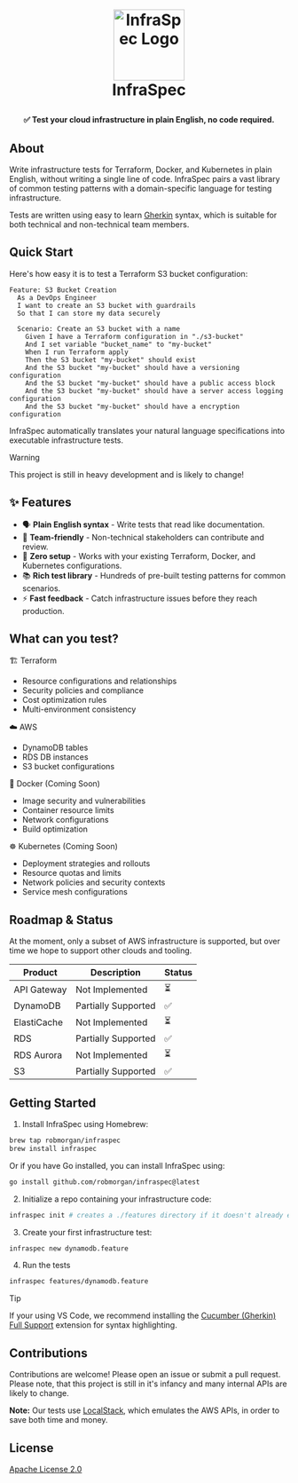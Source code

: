 <h1>
<p align="center">
  <img src="https://github.com/user-attachments/assets/d744b90a-1e44-4b1e-9f5b-35f948991620" alt="InfraSpec Logo" width="128">
  <br>InfraSpec
</h1>
  <p align="center">
    <strong>✅ Test your cloud infrastructure in plain English, no code required.</strong>
  </p>
</p>

## About

Write infrastructure tests for Terraform, Docker, and Kubernetes in plain English, without writing a single line of
code. InfraSpec pairs a vast library of common testing patterns with a domain-specific language for testing
infrastructure.

Tests are written using easy to learn [Gherkin](https://cucumber.io/docs/gherkin/) syntax, which is suitable for both
technical and non-technical team members.

## Quick Start

Here's how easy it is to test a Terraform S3 bucket configuration:

```gherkin
Feature: S3 Bucket Creation
  As a DevOps Engineer
  I want to create an S3 bucket with guardrails
  So that I can store my data securely

  Scenario: Create an S3 bucket with a name
    Given I have a Terraform configuration in "./s3-bucket"
    And I set variable "bucket_name" to "my-bucket"
    When I run Terraform apply
    Then the S3 bucket "my-bucket" should exist
    And the S3 bucket "my-bucket" should have a versioning configuration
    And the S3 bucket "my-bucket" should have a public access block
    And the S3 bucket "my-bucket" should have a server access logging configuration
    And the S3 bucket "my-bucket" should have a encryption configuration
```

InfraSpec automatically translates your natural language specifications into executable infrastructure tests.

> [!WARNING]
> This project is still in heavy development and is likely to change!

## ✨ Features

- 🗣️ **Plain English syntax** - Write tests that read like documentation.
- 👥 **Team-friendly** - Non-technical stakeholders can contribute and review.
- 🚀 **Zero setup** - Works with your existing Terraform, Docker, and Kubernetes configurations.
- 📚 **Rich test library** - Hundreds of pre-built testing patterns for common scenarios.
- ⚡ **Fast feedback** - Catch infrastructure issues before they reach production.

## What can you test?

🏗️ Terraform

- Resource configurations and relationships
- Security policies and compliance
- Cost optimization rules
- Multi-environment consistency

☁️ AWS

- DynamoDB tables
- RDS DB instances
- S3 bucket configurations

🐳 Docker (Coming Soon)

- Image security and vulnerabilities
- Container resource limits
- Network configurations
- Build optimization

☸️ Kubernetes (Coming Soon)

- Deployment strategies and rollouts
- Resource quotas and limits
- Network policies and security contexts
- Service mesh configurations

## Roadmap & Status

At the moment, only a subset of AWS infrastructure is supported, but over time we hope to support other clouds and
tooling.

| **Product**   | **Description**     | **Status**   |
| ------------- | ------------------- | ------------ |
| API Gateway   | Not Implemented     |       ⏳     |
| DynamoDB      | Partially Supported |       ✅     |
| ElastiCache   | Not Implemented     |       ⏳     |
| RDS           | Partially Supported |       ✅     |
| RDS Aurora    | Not Implemented     |       ⏳     |
| S3            | Partially Supported |       ✅     |

## Getting Started

1. Install InfraSpec using Homebrew:

```sh
brew tap robmorgan/infraspec
brew install infraspec
```

Or if you have Go installed, you can install InfraSpec using:

```sh
go install github.com/robmorgan/infraspec@latest
```

2. Initialize a repo containing your infrastructure code:

```sh
infraspec init # creates a ./features directory if it doesn't already exist
```

3. Create your first infrastructure test:

```sh
infraspec new dynamodb.feature
```

4. Run the tests

```sh
infraspec features/dynamodb.feature
```

> [!TIP]
> If your using VS Code, we recommend installing the [Cucumber (Gherkin) Full Support](https://marketplace.visualstudio.com/items?itemName=alexkrechik.cucumberautocomplete)
extension for syntax highlighting.

## Contributions

Contributions are welcome! Please open an issue or submit a pull request. Please note, that this project is still in
it's infancy and many internal APIs are likely to change.

**Note:** Our tests use [LocalStack](https://github.com/localstack/localstack), which emulates the AWS APIs, in order to
save both time and money.

## License

[Apache License 2.0](https://github.com/robmorgan/infraspec/blob/main/LICENSE.md)
